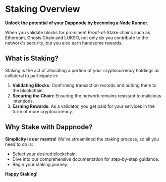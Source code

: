 # Staking Overview

**Unlock the potential of your Dappnode by becoming a Node Runner.**

When you validate blocks for prominent Proof-of-Stake chains such as Ethereum, Gnosis Chain and LUKSO, not only do you contribute to the network's security, but you also earn handsome rewards.

## What is Staking?
Staking is the act of allocating a portion of your cryptocurrency holdings as collateral to participate in:
1. **Validating Blocks:** Confirming transaction records and adding them to the blockchain.
2. **Securing the Chain:** Ensuring the network remains resistant to malicious intentions.
3. **Earning Rewards:** As a validator, you get paid for your services in the form of more cryptocurrency.

## Why Stake with Dappnode?
**Simplicity is our mantra!** We've streamlined the staking process, so all you need to do is:
- Select your desired blockchain.
- Dive into our comprehensive documentation for step-by-step guidance.
- Begin your staking journey.

**Happy Staking!**
